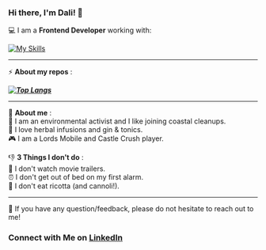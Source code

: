 ### Hi there, I'm Dali! 👋

💻 I am a **Frontend Developer** working with:


[![My Skills](https://skillicons.dev/icons?i=html,css,react,js,sass,git)](https://skillicons.dev)

---
⚡ **About my repos** :
 
 **_[![Top Langs](https://github-readme-stats.vercel.app/api/top-langs/?username=dalismiles&layout=compact)](https://github.com/dalismiles)_**
 
---
🤩 **About me** : <br>
🌱 I am an environmental activist and I like joining coastal cleanups. <br>
🍵 I love herbal infusions and gin & tonics. <br>
🎮 I am a Lords Mobile and Castle Crush player. <br>

👎 **3 Things I don't do** : <br>
🎥 I don't watch movie trailers. <br>
⏰ I don't get out of bed on my first alarm. <br>
🍚 I don't eat ricotta (and cannoli!). <br>

---
💬 If you have any question/feedback, please do not hesitate to reach out to me!
 [](https://www.linkedin.com/pulse/how-connect-me-linkedin-jeff-toister-cplp-phr)

### **Connect with Me on** [LinkedIn](https://www.linkedin.com/in/dalilaiapichino/)
